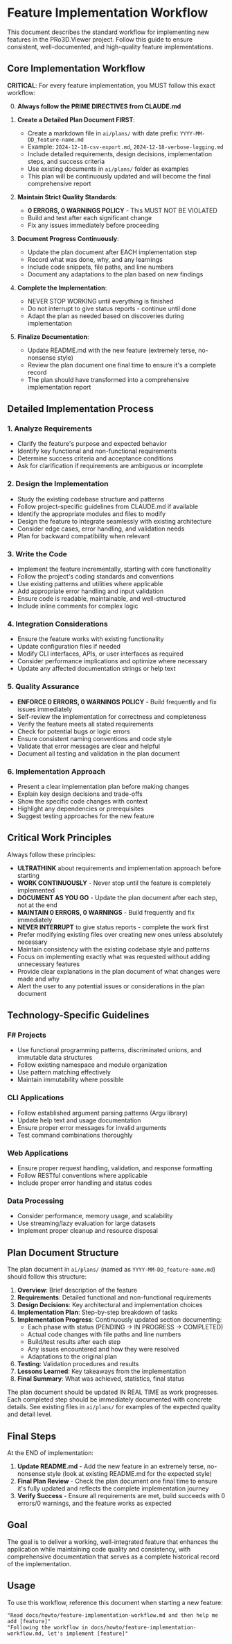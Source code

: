 # Feature Implementation Workflow

This document describes the standard workflow for implementing new features in the PRo3D.Viewer project. Follow this guide to ensure consistent, well-documented, and high-quality feature implementations.

## Core Implementation Workflow

**CRITICAL**: For every feature implementation, you MUST follow this exact workflow:

0. **Always follow the PRIME DIRECTIVES from CLAUDE.md**

1. **Create a Detailed Plan Document FIRST**:
   - Create a markdown file in `ai/plans/` with date prefix: `YYYY-MM-DD_feature-name.md`
   - Example: `2024-12-18-csv-export.md`, `2024-12-18-verbose-logging.md`
   - Include detailed requirements, design decisions, implementation steps, and success criteria
   - Use existing documents in `ai/plans/` folder as examples
   - This plan will be continuously updated and will become the final comprehensive report

2. **Maintain Strict Quality Standards**:
   - **0 ERRORS, 0 WARNINGS POLICY** - This MUST NOT BE VIOLATED
   - Build and test after each significant change
   - Fix any issues immediately before proceeding

3. **Document Progress Continuously**:
   - Update the plan document after EACH implementation step
   - Record what was done, why, and any learnings
   - Include code snippets, file paths, and line numbers
   - Document any adaptations to the plan based on new findings

4. **Complete the Implementation**:
   - NEVER STOP WORKING until everything is finished
   - Do not interrupt to give status reports - continue until done
   - Adapt the plan as needed based on discoveries during implementation

5. **Finalize Documentation**:
   - Update README.md with the new feature (extremely terse, no-nonsense style)
   - Review the plan document one final time to ensure it's a complete record
   - The plan should have transformed into a comprehensive implementation report

## Detailed Implementation Process

### 1. Analyze Requirements
- Clarify the feature's purpose and expected behavior
- Identify key functional and non-functional requirements
- Determine success criteria and acceptance conditions
- Ask for clarification if requirements are ambiguous or incomplete

### 2. Design the Implementation
- Study the existing codebase structure and patterns
- Follow project-specific guidelines from CLAUDE.md if available
- Identify the appropriate modules and files to modify
- Design the feature to integrate seamlessly with existing architecture
- Consider edge cases, error handling, and validation needs
- Plan for backward compatibility when relevant

### 3. Write the Code
- Implement the feature incrementally, starting with core functionality
- Follow the project's coding standards and conventions
- Use existing patterns and utilities where applicable
- Add appropriate error handling and input validation
- Ensure code is readable, maintainable, and well-structured
- Include inline comments for complex logic

### 4. Integration Considerations
- Ensure the feature works with existing functionality
- Update configuration files if needed
- Modify CLI interfaces, APIs, or user interfaces as required
- Consider performance implications and optimize where necessary
- Update any affected documentation strings or help text

### 5. Quality Assurance
- **ENFORCE 0 ERRORS, 0 WARNINGS POLICY** - Build frequently and fix issues immediately
- Self-review the implementation for correctness and completeness
- Verify the feature meets all stated requirements
- Check for potential bugs or logic errors
- Ensure consistent naming conventions and code style
- Validate that error messages are clear and helpful
- Document all testing and validation in the plan document

### 6. Implementation Approach
- Present a clear implementation plan before making changes
- Explain key design decisions and trade-offs
- Show the specific code changes with context
- Highlight any dependencies or prerequisites
- Suggest testing approaches for the new feature

## Critical Work Principles

Always follow these principles:
- **ULTRATHINK** about requirements and implementation approach before starting
- **WORK CONTINUOUSLY** - Never stop until the feature is completely implemented
- **DOCUMENT AS YOU GO** - Update the plan document after each step, not at the end
- **MAINTAIN 0 ERRORS, 0 WARNINGS** - Build frequently and fix immediately
- **NEVER INTERRUPT** to give status reports - complete the work first
- Prefer modifying existing files over creating new ones unless absolutely necessary
- Maintain consistency with the existing codebase style and patterns
- Focus on implementing exactly what was requested without adding unnecessary features
- Provide clear explanations in the plan document of what changes were made and why
- Alert the user to any potential issues or considerations in the plan document

## Technology-Specific Guidelines

### F# Projects
- Use functional programming patterns, discriminated unions, and immutable data structures
- Follow existing namespace and module organization
- Use pattern matching effectively
- Maintain immutability where possible

### CLI Applications
- Follow established argument parsing patterns (Argu library)
- Update help text and usage documentation
- Ensure proper error messages for invalid arguments
- Test command combinations thoroughly

### Web Applications
- Ensure proper request handling, validation, and response formatting
- Follow RESTful conventions where applicable
- Include proper error handling and status codes

### Data Processing
- Consider performance, memory usage, and scalability
- Use streaming/lazy evaluation for large datasets
- Implement proper cleanup and resource disposal

## Plan Document Structure

The plan document in `ai/plans/` (named as `YYYY-MM-DD_feature-name.md`) should follow this structure:

1. **Overview**: Brief description of the feature
2. **Requirements**: Detailed functional and non-functional requirements
3. **Design Decisions**: Key architectural and implementation choices
4. **Implementation Plan**: Step-by-step breakdown of tasks
5. **Implementation Progress**: Continuously updated section documenting:
   - Each phase with status (PENDING → IN PROGRESS → COMPLETED)
   - Actual code changes with file paths and line numbers
   - Build/test results after each step
   - Any issues encountered and how they were resolved
   - Adaptations to the original plan
6. **Testing**: Validation procedures and results
7. **Lessons Learned**: Key takeaways from the implementation
8. **Final Summary**: What was achieved, statistics, final status

The plan document should be updated IN REAL TIME as work progresses. Each completed step should be immediately documented with concrete details. See existing files in `ai/plans/` for examples of the expected quality and detail level.

## Final Steps

At the END of implementation:
1. **Update README.md** - Add the new feature in an extremely terse, no-nonsense style (look at existing README.md for the expected style)
2. **Final Plan Review** - Check the plan document one final time to ensure it's fully updated and reflects the complete implementation journey
3. **Verify Success** - Ensure all requirements are met, build succeeds with 0 errors/0 warnings, and the feature works as expected

## Goal

The goal is to deliver a working, well-integrated feature that enhances the application while maintaining code quality and consistency, with comprehensive documentation that serves as a complete historical record of the implementation.

## Usage

To use this workflow, reference this document when starting a new feature:
```
"Read docs/howto/feature-implementation-workflow.md and then help me add [feature]"
"Following the workflow in docs/howto/feature-implementation-workflow.md, let's implement [feature]"
```